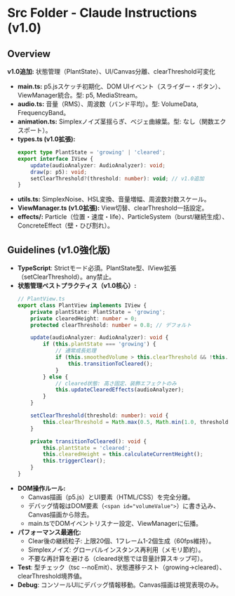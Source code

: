 # Src Folder - Claude Instructions (v1.0)

## Overview
**v1.0追加:** 状態管理（PlantState）、UI/Canvas分離、clearThreshold可変化

- **main.ts:** p5.jsスケッチ初期化、DOM UIイベント（スライダー・ボタン）、ViewManager統合。型: p5, MediaStream。
- **audio.ts:** 音量（RMS）、周波数（バンド平均）。型: VolumeData, FrequencyBand。
- **animation.ts:** Simplexノイズ茎揺らぎ、ベジェ曲線葉。型: なし（関数エクスポート）。
- **types.ts (v1.0拡張):**
  ```typescript
  export type PlantState = 'growing' | 'cleared';
  export interface IView {
      update(audioAnalyzer: AudioAnalyzer): void;
      draw(p: p5): void;
      setClearThreshold?(threshold: number): void; // v1.0追加
  }
  ```
- **utils.ts:** SimplexNoise、HSL変換、音量増幅、周波数対数スケール。
- **ViewManager.ts (v1.0拡張):** View切替、clearThreshold一括設定。
- **effects/:** Particle（位置・速度・life）、ParticleSystem（burst/継続生成）、ConcreteEffect（壁・ひび割れ）。

## Guidelines (v1.0強化版)
- **TypeScript**: Strictモード必須。PlantState型、IView拡張（setClearThreshold）。any禁止。
- **状態管理ベストプラクティス（v1.0核心）:**
  ```typescript
  // PlantView.ts
  export class PlantView implements IView {
      private plantState: PlantState = 'growing';
      private clearedHeight: number = 0;
      protected clearThreshold: number = 0.8; // デフォルト

      update(audioAnalyzer: AudioAnalyzer): void {
          if (this.plantState === 'growing') {
              // 通常成長処理
              if (this.smoothedVolume > this.clearThreshold && !this.clearTriggered) {
                  this.transitionToCleared();
              }
          } else {
              // cleared状態: 高さ固定、装飾エフェクトのみ
              this.updateClearedEffects(audioAnalyzer);
          }
      }

      setClearThreshold(threshold: number): void {
          this.clearThreshold = Math.max(0.5, Math.min(1.0, threshold));
      }

      private transitionToCleared(): void {
          this.plantState = 'cleared';
          this.clearedHeight = this.calculateCurrentHeight();
          this.triggerClear();
      }
  }
  ```
- **DOM操作ルール:**
  - Canvas描画（p5.js）とUI要素（HTML/CSS）を完全分離。
  - デバッグ情報はDOM要素（`<span id="volumeValue">`）に書き込み、Canvas描画から除去。
  - main.tsでDOMイベントリスナー設定、ViewManagerに伝播。
- **パフォーマンス最適化:**
  - Clear後の継続粒子: 上限20個、1フレーム1-2個生成（60fps維持）。
  - Simplexノイズ: グローバルインスタンス再利用（メモリ節約）。
  - 不要な再計算を避ける（cleared状態では音量計算スキップ可）。
- **Test**: 型チェック（tsc --noEmit）、状態遷移テスト（growing→cleared）、clearThreshold境界値。
- **Debug**: コンソールUIにデバッグ情報移動。Canvas描画は視覚表現のみ。